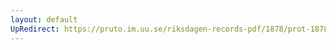 ```yaml
---
layout: default
UpRedirect: https://pruto.im.uu.se/riksdagen-records-pdf/1878/prot-1878--ak--013/prot-1878--ak--013_043.pdf
---
```

